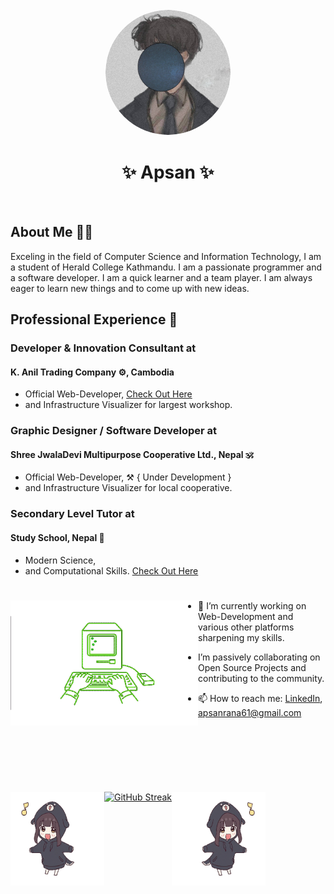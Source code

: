 <div id="me" align="center">
<img src="imgs/prfp.png" width="200" height="200" style="border-radius: 50%; border: 1px white solid;">
<h1 align="center">
   ✨ Apsan ✨
</h1>
</div>
<br>

<p align="justify">
<h2>
  About Me 🧑‍💻
</h2>
    Exceling in the field of Computer Science and Information Technology, I am a student of Herald College Kathmandu. I am a passionate programmer and a software developer. I am a quick learner and a team player. I am always eager to learn new things and to come up with new ideas.
</p>

<p align= "justify">
    
## Professional Experience 🏢

###  Developer & Innovation Consultant at
#### K. Anil Trading Company ⚙️, Cambodia
- Official Web-Developer, [Check Out Here](https://www.kaniltrading.com.kh)
- and Infrastructure Visualizer for largest workshop.


### Graphic Designer / Software Developer at
#### Shree JwalaDevi Multipurpose Cooperative Ltd., Nepal 🕉️
- Official Web-Developer, ⚒️ { Under Development }
- and Infrastructure Visualizer for local cooperative.


### Secondary Level Tutor at
#### Study School, Nepal 🏫
- Modern Science, 
- and Computational Skills. [Check Out Here](https://maps.app.goo.gl/zXP19NftPUCmeXe7A) 

</p>

# 
<img src="imgs/typing.gif" align="left" width="300" height="200">

<p size="20px">

- 🌱 I’m currently working on Web-Development and various other platforms sharpening my skills.

-  I’m passively collaborating on Open Source Projects and contributing to the community. 

</p>


- 📫 How to reach me: [LinkedIn](https://www.linkedin.com/in/apsan/), apsanrana61@gmail.com

<br><br><br>

#

<div style="display: flex; align-items: center;">
    <img src="imgs/chibi-dancing-right.gif" width="150" height="150" align="left">
    
   [![GitHub Streak](https://streak-stats.demolab.com/?user=Apsan1&theme=blueberry-duo)](https://git.io/streak-stats)
   <img src="imgs/chibi-dancing-left.gif" width="150" height="150" align="right">
</div>


